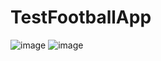 # TestFootballApp
![image](https://user-images.githubusercontent.com/45011195/153841080-f7ef8a25-b6d8-4b33-bd84-e777a30a4f85.png)
![image](https://user-images.githubusercontent.com/45011195/153841103-415ea432-7984-4e89-b163-628e61cf7c0b.png)

